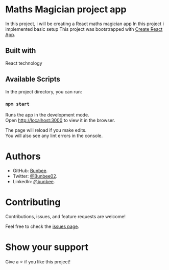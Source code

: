 # Maths Magician project app

In this project, i will be creating a React maths magician app
In this project i implemented basic setup
This project was bootstrapped with [Create React App](https://github.com/facebook/create-react-app).

## Built with

React technology

## Available Scripts

In the project directory, you can run:

### `npm start`

Runs the app in the development mode.\
Open [http://localhost:3000](http://localhost:3000) to view it in the browser.

The page will reload if you make edits.\
You will also see any lint errors in the console.

# Authors

- GitHub: [Bunbee](https://github.com/mutinhiri).
- Twitter: [@Bunbee02](https://twitter.com/Bunbee02).
- LinkedIn: [@bunbee](https://www.linkedin.com/in/bunbee).

# Contributing

Contributions, issues, and feature requests are welcome!

Feel free to check the [issues page](https://github.com/mutinhiri/Leaderboard/issues).

# Show your support

Give a :star: if you like this project!